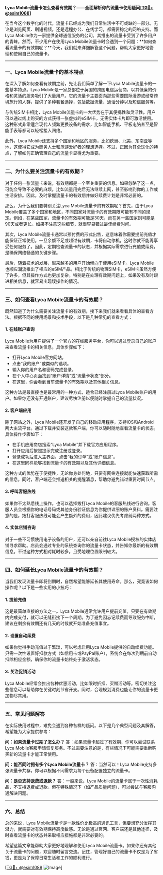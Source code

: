 **Lyca Mobile流量卡怎么查看有效期？——全面解析你的流量卡使用疑问[[TG💪+ @esim1088](https://t.me/s/esim1088)]**

在当今这个数字化的时代，流量卡已经成为我们日常生活中不可或缺的一部分。无论是浏览网页、刷短视频，还是远程办公、在线学习，都需要稳定的网络支持。而Lyca Mobile作为一家提供全球通信服务的公司，其推出的流量卡受到了许多用户的青睐。然而，不少用户在使用Lyca Mobile流量卡时会遇到一个问题：**如何查看流量卡的有效期呢？**今天，我们就来详细解答这个问题，帮助大家更好地管理和使用自己的流量卡。

---

### **一、Lyca Mobile流量卡的基本特点**

在深入了解如何查看有效期之前，先让我们简单了解一下Lyca Mobile流量卡的一些基本特点。Lyca Mobile是一家总部位于英国的跨国电信运营商，以其低廉的价格和灵活的服务吸引了大量用户。它的流量卡主要面向那些需要国际漫游或经常跨境旅行的人群，提供了多种套餐选择，包括数据流量、通话分钟以及短信服务等。

与传统SIM卡相比，Lyca Mobile流量卡的一大优势在于其便携性和灵活性。用户可以通过线上购买的方式获得一张虚拟的eSIM卡，无需实体卡片即可激活使用。这种形式非常适合现代人频繁更换设备的需求，比如智能手机、平板电脑甚至是智能手表等都可以轻松接入网络。

此外，Lyca Mobile还支持多个国家和地区的服务，比如欧洲、北美、东南亚等地，这使得它成为商务人士和旅游爱好者的理想选择。不过，正因为其全球化的特点，了解如何正确管理自己的流量卡显得尤为重要。

---

### **二、为什么要关注流量卡的有效期？**

对于任何一张流量卡来说，有效期都是一个至关重要的信息。如果忽略了这一点，可能会导致不必要的麻烦，比如流量用完后无法继续上网，甚至影响到你的工作或生活安排。因此，及时掌握流量卡的有效期并做好续费计划是非常必要的。

那么，为什么我们要特别关注Lyca Mobile流量卡的有效期呢？首先，由于Lyca Mobile覆盖了多个国家和地区，不同国家对流量卡的有效期限可能有不同的规定。例如，在某些国家，流量卡的有效期可能是30天，而在另一些国家则可能是90天或者更长。如果不注意这些细节，就很容易错过最佳续费时间。

其次，Lyca Mobile流量卡通常以预付费的形式出售，这意味着你需要提前充值才能保证正常使用。一旦余额不足或超过有效期，卡将自动停机，这时你就不能再享受任何服务了。因此，定期检查流量卡的状态，并根据实际需求进行充值或续费，是确保网络畅通的关键步骤。

最后，随着技术的发展，越来越多的用户开始倾向于使用eSIM卡。Lyca Mobile也顺应潮流推出了相应的eSIM产品。相比于传统的物理SIM卡，eSIM卡虽然方便了许多，但其操作方式也更加复杂。特别是在处理有效期问题上，如果没有及时跟进相关信息，就容易出现误操作的情况。

---

### **三、如何查看Lyca Mobile流量卡的有效期？**

既然知道了为什么需要关注流量卡的有效期，接下来我们就来看看具体的查看方法。根据不同的使用场景和技术手段，以下是几种常见的查看方式：

#### **1. 在线账户查询**
Lyca Mobile为用户提供了一个官方的在线服务平台，你可以通过登录自己的账户来查看流量卡的相关信息。具体步骤如下：
- 打开Lyca Mobile官方网站。
- 点击“我的账户”或类似的选项。
- 输入你的用户名和密码完成登录。
- 在个人中心页面找到“账户详情”或“流量卡状态”部分。
- 在这里，你会看到当前流量卡的有效期以及其他相关信息。

这种方法是最直接也是最常用的一种方式，适合已经注册过Lyca Mobile账户的用户。如果你还没有开通账户，建议尽快注册以便随时掌握自己的流量状况。

#### **2. 客户端应用**
除了网站之外，Lyca Mobile还开发了自己的移动应用程序，支持iOS和Android两大主流平台。通过下载并安装这款客户端，你可以随时随地查看流量卡的状态。具体操作步骤如下：
- 在手机应用商店搜索“Lyca Mobile”并下载官方应用程序。
- 打开应用后按照提示完成注册或登录。
- 登录成功后进入主界面，点击“我的订单”或“账户信息”。
- 在这里同样能够找到流量卡的有效期以及其他详细信息。

这种方式的优势在于便捷性，无论你身处何地，只要有网络连接就能快速获取所需的信息。同时，客户端还会推送相关的提醒消息，帮助你避免错过重要时间节点。

#### **3. 呼叫客服热线**
如果你不太熟悉线上操作，也可以选择拨打Lyca Mobile的客服热线进行咨询。客服人员会根据你的电话号码或其他身份验证信息为你提供详细的账户资料。需要注意的是，拨打客服热线可能会产生额外的费用，因此建议优先考虑前两种方式。

#### **4. 实体店铺咨询**
对于一些不习惯使用电子设备的用户，还可以亲自前往Lyca Mobile授权的实体店铺寻求帮助。店员会通过专业的系统查询你的流量卡状态，并告知你最新的有效期信息。不过这种方式相对耗时较多，且受地理位置限制较大。

---

### **四、如何延长Lyca Mobile流量卡的有效期？**

当我们发现流量卡即将到期时，自然希望能够延长其使用寿命。那么，究竟该如何操作呢？以下是一些实用的小技巧：

#### **1. 提前充值**
这是最简单直接的方法之一。Lyca Mobile通常允许用户提前充值，只要在有效期内完成支付，就可以无缝衔接下一个周期。为了避免因忘记续费而导致服务中断，建议在剩余有效期还有几天的时候就开始准备充值事宜。

#### **2. 设置自动续费**
如果你觉得手动充值过于繁琐，可以考虑启用Lyca Mobile提供的自动续费功能。只需一次性设置好扣款方式（如信用卡或PayPal账户），系统会在每次到期前自动扣除相应金额，确保你的流量卡始终处于激活状态。

#### **3. 关注促销活动**
Lyca Mobile经常会推出各种优惠活动，比如限时折扣、买赠活动等。密切关注这些信息可以帮助你在关键时刻节省开支。同时，合理规划消费也能让你的流量卡更加物尽其用。

---

### **五、常见问题解答**

在实际使用过程中，难免会遇到各种各样的疑问。以下是几个典型问题及其解答，希望能为大家提供参考：

**问：如果流量卡过期了怎么办？**
答：如果流量卡超过了有效期，你可以尝试联系Lyca Mobile客服申请恢复服务。不过需要注意的是，有些情况下可能需要重新购买新的流量卡才能正常使用。

**问：能否同时拥有多个Lyca Mobile流量卡？**
答：当然可以！Lyca Mobile支持多张流量卡共存，你可以根据不同需求为每个设备配置独立的流量卡。

**问：是否支持退费或退款？**
答：一般来说，Lyca Mobile的流量卡属于一次性消耗品，不支持退费或退款。但在特殊情况下（如产品质量问题），可以尝试与客服沟通解决问题。

---

### **六、总结**

总的来说，Lyca Mobile流量卡是一款性价比极高的通讯工具，但要想充分发挥其潜力，就需要对有效期保持高度敏感。无论是通过官网、客户端还是其他途径，及时查看流量卡的状态并采取相应措施都是非常必要的。

希望这篇文章能帮助大家更好地理解和使用Lyca Mobile流量卡。如果你还有其他关于流量卡的问题，欢迎随时留言交流。记住，管理好自己的流量卡不仅是为了省钱，更是为了保障日常生活和工作的顺利进行。

[[TG💪+ @esim1088](https://t.me/s/esim1088) ![Image](https://i.postimg.cc/4NQfJmqS/Snipaste-2025-05-13-00-14-12.png)]